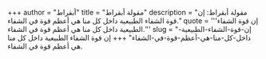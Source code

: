 +++
author = "أبقراط"
title = "مقولة أبقراط"
description = "مقولة أبقراط: إن قوة الشفاء الطبيعية داخل كل منا هي أعظم قوة في الشفاء."
quote = '''إن قوة الشفاء الطبيعية داخل كل منا هي أعظم قوة في الشفاء.'''
slug = "إن-قوة-الشفاء-الطبيعية-داخل-كل-منا-هي-أعظم-قوة-في-الشفاء"
+++
إن قوة الشفاء الطبيعية داخل كل منا هي أعظم قوة في الشفاء.
